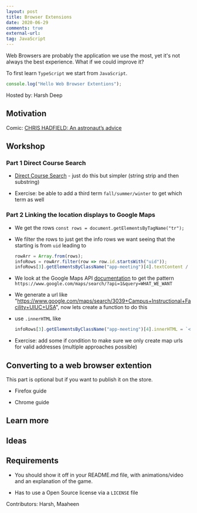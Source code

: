 ```yaml
---
layout: post
title: Browser Extensions 
date: 2020-06-29
comments: true
external-url:
tag: JavaScript
---
```


<!-- markdownlint-disable MD004 MD009 MD014 MD024 MD040 -->

Web Browsers are probably the application we use the most, yet it's not always the best experience. What if we could improve it?

To first learn `TypeScript` we start from `JavaScript`.

```js
console.log("Hello Web Browser Extentions");
```

Hosted by: Harsh Deep

## Motivation

Comic: [CHRIS HADFIELD: An astronaut’s advice](http://www.zenpencils.com/comic/106-chris-hadfield-an-astronauts-advice/)

## Workshop

### Part 1 Direct Course Search

* [Direct Course Search](https://gist.github.com/harsh183/4505b4870fb9a003abe5193e0f7b9c71) - just do this but simpler (string strip and then substring)

* Exercise: be able to add a third term `fall/summer/winter` to get which term as well

### Part 2 Linking the location displays to Google Maps

* We get the rows `const rows = document.getElementsByTagName("tr");`

* We filter the rows to just get the info rows we want seeing that the starting is from `uid` leading to

  ```js
  rowArr = Array.from(rows);
  infoRows = rowArr.filter(row => row.id.startsWith("uid"));
  infoRows[3].getElementsByClassName("app-meeting")[4].textContent /
  ```

* We look at the Google Maps API [documentation](https://developers.google.com/maps/documentation/urls/get-started#search-action) to get the pattern `https://www.google.com/maps/search/?api=1&query=WHAT_WE_WANT`

* We generate a url like "https://www.google.com/maps/search/3039+Campus+Instructional+Facility+UIUC+USA", now lets create a function to do this

* use `.innerHTML` like

  ```js
  infoRows[3].getElementsByClassName("app-meeting")[4].innerHTML = `<a target="blank" href="${"https://www.google.com/maps/search/3039+Campus+Instructional+Facility+UIUC+USA"}">${p}</a>`
  ```

* Exercise: add some if condition to make sure we only create map urls for valid addresses (multiple approaches possible)

## Converting to a web browser extention

This part is optional but if you want to publish it on the store.

* Firefox guide

* Chrome guide

## Learn more

## Ideas

## Requirements

* You should show it off in your README.md file, with animations/video and an explanation of the game.

* Has to use a Open Source license via a `LICENSE` file

Contributors: Harsh, Maaheen
